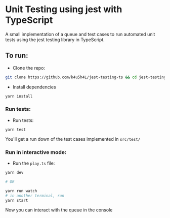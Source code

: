# Unit Testing using jest with TypeScript

A small implementation of a queue and test cases to run automated unit tests using the jest testing library in TypeScript.

## To run:

-   Clone the repo:

```bash
git clone https://github.com/k4u5h4L/jest-testing-ts && cd jest-testing-ts/
```

-   Install dependencies

```bash
yarn install
```

### Run tests:

-   Run tests:

```
yarn test
```

You'll get a run down of the test cases implemented in `src/test/`

### Run in interactive mode:

-   Run the `play.ts` file:

```bash
yarn dev

# OR

yarn run watch
# in another terminal, run
yarn start
```

Now you can interact with the queue in the console
